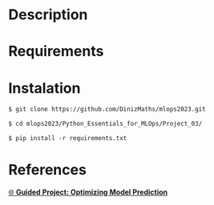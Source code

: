 # Description

# Requirements

# Instalation

```bash
$ git clone https://github.com/DinizMaths/mlops2023.git
```

```bash
$ cd mlops2023/Python_Essentials_for_MLOps/Project_03/
```

```
$ pip install -r requirements.txt
```

# References

[🌐 **Guided Project: Optimizing Model Prediction**](https://app.dataquest.io/c/139/m/764/guided-project%3A-optimizing-model-prediction/)